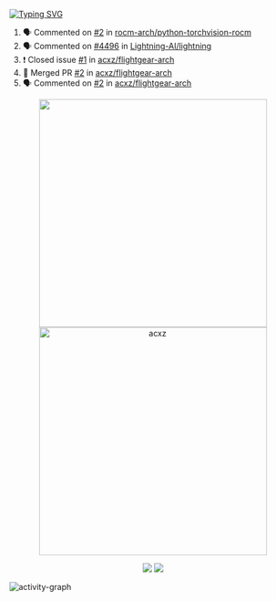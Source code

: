 [![Typing SVG](https://readme-typing-svg.herokuapp.com?size=16&color=AFFFA3&multiline=true&height=75&lines=contributing+to+robotics%2Faerospace%2Fml%2Fgpu+software;packaging+it+for+archlinux;ricer)](https://git.io/typing-svg)

<!--START_SECTION:activity-->
1. 🗣 Commented on [#2](https://github.com/rocm-arch/python-torchvision-rocm/issues/2) in [rocm-arch/python-torchvision-rocm](https://github.com/rocm-arch/python-torchvision-rocm)
2. 🗣 Commented on [#4496](https://github.com/Lightning-AI/lightning/issues/4496) in [Lightning-AI/lightning](https://github.com/Lightning-AI/lightning)
3. ❗️ Closed issue [#1](https://github.com/acxz/flightgear-arch/issues/1) in [acxz/flightgear-arch](https://github.com/acxz/flightgear-arch)
4. 🎉 Merged PR [#2](https://github.com/acxz/flightgear-arch/pull/2) in [acxz/flightgear-arch](https://github.com/acxz/flightgear-arch)
5. 🗣 Commented on [#2](https://github.com/acxz/flightgear-arch/issues/2) in [acxz/flightgear-arch](https://github.com/acxz/flightgear-arch)
<!--END_SECTION:activity-->

<p align="center">
  <img width="400em" src=https://github-readme-stats.vercel.app/api?username=acxz&include_all_commits=true&show_icons=true />
  <img width="400em" src="https://github-readme-streak-stats.herokuapp.com/?user=acxz&" alt="acxz" />
</p>

<p align="center">
  <img src=https://github-readme-stats.vercel.app/api/top-langs/?username=acxz&layout=compact />
  <img src=https://github-profile-trophy.vercel.app/?username=acxz&row=2&column=4 />
</p>

![activity-graph](https://activity-graph.herokuapp.com/graph?username=acxz&theme=aqua)
